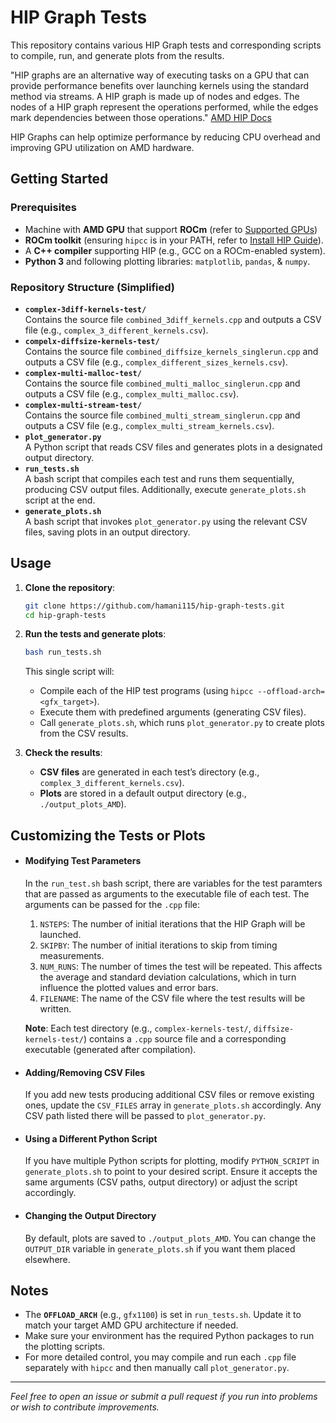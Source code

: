 # HIP Graph Tests

This repository contains various HIP Graph tests and corresponding scripts to compile, run, and generate plots from the results. 

"HIP graphs are an alternative way of executing tasks on a GPU that can provide performance benefits over launching kernels using the standard method via streams. A HIP graph is made up of nodes and edges. The nodes of a HIP graph represent the operations performed, while the edges mark dependencies between those operations." [AMD HIP Docs](https://rocm.docs.amd.com/projects/HIP/en/docs-develop/how-to/hip_runtime_api/hipgraph.html)

HIP Graphs can help optimize performance by reducing CPU overhead and improving GPU utilization on AMD hardware.

## Getting Started

### Prerequisites
- Machine with **AMD GPU** that support **ROCm** (refer to [Supported GPUs](https://rocm.docs.amd.com/projects/install-on-linux/en/develop/reference/system-requirements.html))
- **ROCm toolkit** (ensuring `hipcc` is in your PATH, refer to [Install HIP Guide](https://rocm.docs.amd.com/projects/HIP/en/develop/install/install.html)).
- A **C++ compiler** supporting HIP (e.g., GCC on a ROCm-enabled system).
- **Python 3** and following plotting libraries: `matplotlib`, `pandas`, & `numpy`.

### Repository Structure (Simplified)
- **`complex-3diff-kernels-test/`**  
  Contains the source file `combined_3diff_kernels.cpp` and outputs a CSV file (e.g., `complex_3_different_kernels.csv`).
- **`compelx-diffsize-kernels-test/`**  
  Contains the source file `combined_diffsize_kernels_singlerun.cpp` and outputs a CSV file (e.g., `complex_different_sizes_kernels.csv`).
- **`complex-multi-malloc-test/`**  
  Contains the source file `combined_multi_malloc_singlerun.cpp` and outputs a CSV file (e.g., `complex_multi_malloc.csv`).
- **`complex-multi-stream-test/`**  
  Contains the source file `combined_multi_stream_singlerun.cpp` and outputs a CSV file (e.g., `complex_multi_stream_kernels.csv`).
- **`plot_generator.py`**  
  A Python script that reads CSV files and generates plots in a designated output directory.
- **`run_tests.sh`**  
  A bash script that compiles each test and runs them sequentially, producing CSV output files. Additionally, execute `generate_plots.sh` script at the end.
- **`generate_plots.sh`**  
  A bash script that invokes `plot_generator.py` using the relevant CSV files, saving plots in an output directory.

## Usage

1. **Clone the repository**:
    ```bash
    git clone https://github.com/hamani115/hip-graph-tests.git
    cd hip-graph-tests
    ```

2. **Run the tests and generate plots**:
    ```bash
    bash run_tests.sh
    ```
   This single script will:
   - Compile each of the HIP test programs (using `hipcc --offload-arch=<gfx_target>`).
   - Execute them with predefined arguments (generating CSV files).
   - Call `generate_plots.sh`, which runs `plot_generator.py` to create plots from the CSV results.

3. **Check the results**:
   - **CSV files** are generated in each test’s directory (e.g., `complex_3_different_kernels.csv`).
   - **Plots** are stored in a default output directory (e.g., `./output_plots_AMD`).

## Customizing the Tests or Plots

- #### **Modifying Test Parameters**  
  In the `run_test.sh` bash script, there are variables for the test paramters that are passed as arguments to the executable file of each test. The arguments can be passed for the `.cpp` file:
  1. `NSTEPS`: The number of initial iterations that the HIP Graph will be launched.
  2. `SKIPBY`: The number of initial iterations to skip from timing measurements.
  3. `NUM_RUNS`: The number of times the test will be repeated. This affects the average and standard deviation calculations, which in turn influence the plotted values and error bars.
  4. `FILENAME`: The name of the CSV file where the test results will be written.

  **Note**: Each test directory (e.g., `complex-kernels-test/`, `diffsize-kernels-test/`) contains a `.cpp` source file and a corresponding executable (generated after compilation).

- #### **Adding/Removing CSV Files**  
  If you add new tests producing additional CSV files or remove existing ones, update the `CSV_FILES` array in `generate_plots.sh` accordingly. Any CSV path listed there will be passed to `plot_generator.py`.

- #### **Using a Different Python Script**  
  If you have multiple Python scripts for plotting, modify `PYTHON_SCRIPT` in `generate_plots.sh` to point to your desired script. Ensure it accepts the same arguments (CSV paths, output directory) or adjust the script accordingly.

- #### **Changing the Output Directory**  
  By default, plots are saved to `./output_plots_AMD`. You can change the `OUTPUT_DIR` variable in `generate_plots.sh` if you want them placed elsewhere.

## Notes

- The **`OFFLOAD_ARCH`** (e.g., `gfx1100`) is set in `run_tests.sh`. Update it to match your target AMD GPU architecture if needed.
- Make sure your environment has the required Python packages to run the plotting scripts.
- For more detailed control, you may compile and run each `.cpp` file separately with `hipcc` and then manually call `plot_generator.py`.

---

*Feel free to open an issue or submit a pull request if you run into problems or wish to contribute improvements.*